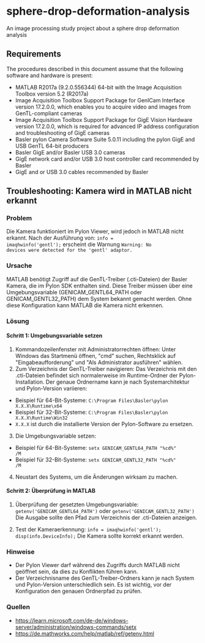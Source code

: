 # sphere-drop-deformation-analysis
An image processing study project about a sphere drop deformation analysis

## Requirements
The procedures described in this document assume that the following software and hardware is present:
- MATLAB R2017a (9.2.0.556344) 64-bit with the Image Acquisition Toolbox version 5.2 (R2017a)
- Image Acquisition Toolbox Support Package for GenICam Interface version 17.2.0.0, which enables you to acquire video and images from GenTL-compliant cameras 
- Image Acquisition Toolbox Support Package for GigE Vision Hardware version 17.2.0.0, which is required for advanced IP address configuration and troubleshooting of GigE cameras
- Basler pylon Camera Software Suite 5.0.11 including the pylon GigE and USB GenTL 64-bit producers
- Basler GigE and/or Basler USB 3.0 cameras 
- GigE network card and/or USB 3.0 host controller card recommended by Basler 
- GigE and or USB 3.0 cables recommended by Basler

## Troubleshooting: Kamera wird in MATLAB nicht erkannt
### Problem
Die Kamera funktioniert im Pylon Viewer, wird jedoch in MATLAB nicht erkannt. Nach der Ausführung von:
<code>info = imaqhwinfo('gentl');</code>
erscheint die Warnung
<code>Warning: No devices were detected for the 'gentl' adaptor.</code>

### Ursache
MATLAB benötigt Zugriff auf die GenTL-Treiber (.cti-Dateien) der Basler Kamera, die im Pylon SDK enthalten sind.
Diese Treiber müssen über eine Umgebungsvariable (GENICAM_GENTL64_PATH oder GENICAM_GENTL32_PATH) dem System bekannt gemacht werden.
Ohne diese Konfiguration kann MATLAB die Kamera nicht erkennen.

### Lösung
#### Schritt 1: Umgebungsvariable setzen
1. Kommandozeilenfenster mit Administratorrechten öffnen:
Unter Windows das Startmenü öffnen, "cmd" suchen, Rechtsklick auf "Eingabeaufforderung" und "Als Administrator ausführen" wählen.
2. Zum Verzeichnis der GenTL-Treiber navigieren:
Das Verzeichnis mit den .cti-Dateien befindet sich normalerweise im Runtime-Ordner der Pylon-Installation.
Der genaue Ordnername kann je nach Systemarchitektur und Pylon-Version variieren:
- Beispiel für 64-Bit-Systeme:
    `C:\Program Files\Basler\pylon X.X.X\Runtime\x64`
- Beispiel für 32-Bit-Systeme:
    `C:\Program Files\Basler\pylon X.X.X\Runtime\Win32`
- `X.X.X` ist durch die installierte Version der Pylon-Software zu ersetzen.
3. Die Umgebungsvariable setzen:
- Beispiel für 64-Bit-Systeme:
    <code>setx GENICAM_GENTL64_PATH "%cd%" /M</code>
- Beispiel für 32-Bit-Systeme:
    <code>setx GENICAM_GENTL32_PATH "%cd%" /M</code>
4. Neustart des Systems, um die Änderungen wirksam zu machen.
#### Schritt 2: Überprüfung in MATLAB
1. Überprüfung der gesetzten Umgebungsvariable:
<code>getenv('GENICAM_GENTL64_PATH')</code>
oder
<code>getenv('GENICAM_GENTL32_PATH')</code>
Die Ausgabe sollte den Pfad zum Verzeichnis der .cti-Dateien anzeigen.

2. Test der Kameraerkennung:
<code>info = imaqhwinfo('gentl');
disp(info.DeviceInfo);</code>
Die Kamera sollte korrekt erkannt werden.

### Hinweise
- Der Pylon Viewer darf während des Zugriffs durch MATLAB nicht geöffnet sein, da dies zu Konflikten führen kann.
- Der Verzeichnisname des GenTL-Treiber-Ordners kann je nach System und Pylon-Version unterschiedlich sein. Es ist wichtig, vor der Konfiguration den genauen Ordnerpfad zu prüfen.

### Quellen
- https://learn.microsoft.com/de-de/windows-server/administration/windows-commands/setx
- https://de.mathworks.com/help/matlab/ref/getenv.html
